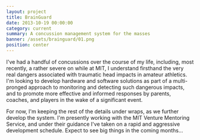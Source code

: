 ```yaml
---
layout: project
title: BrainGuard
date: 2013-10-19 00:00:00
category: current
summary: A concussion management system for the masses
banner: /assets/brainguard/01.png
position: center
---
```


I've had a handful of concussions over the course of my life, including, most recently, a rather severe on while at MIT, I understand firsthand the very real dangers associated with traumatic head impacts in amateur athletics. I'm looking to develop hardware and software solutions as part of a multi-pronged approach to monitoring and detecting such dangerous impacts, and to promote more effective and informed responses by parents, coaches, and players in the wake of a significant event.

For now, I'm keeping the rest of the details under wraps, as we further develop the system. I'm presently working with the MIT Venture Mentoring Service, and under their guidance I've taken on a rapid and aggressive development schedule. Expect to see big things in the coming months...
